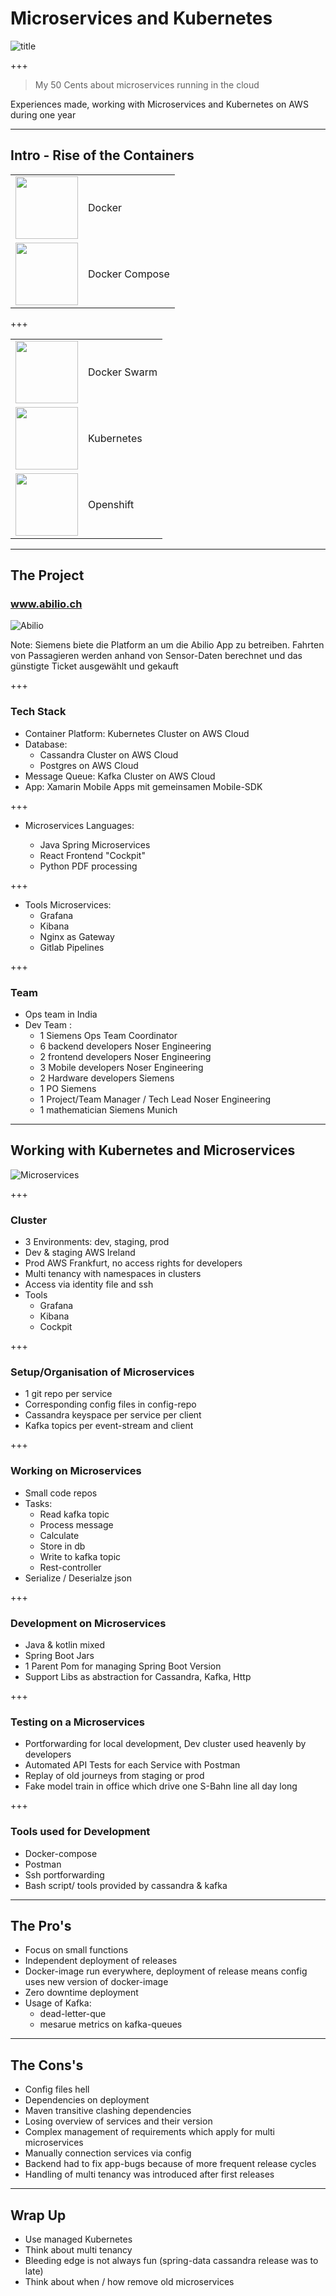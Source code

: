 # Microservices and Kubernetes

![title](assets/image/container.png)

+++
> My 50 Cents about microservices running in the cloud

Experiences made, working with Microservices and Kubernetes on AWS during one year

---

## Intro - Rise of the Containers

<table>
<tr>
  <td><img src="assets/image/docker.png" width="100px"></td>
    <td>Docker</td>
</tr>

<tr>
  <td><img src="assets/image/compose.jpg" width="100px"></td>
    <td>Docker Compose</td>
</tr>
</table>

+++

<table>
<tr>
  <td><img src="assets/image/swarm.png" width="100px"></td>
    <td>Docker Swarm</td>
</tr>
<tr>
  <td><img src="assets/image/kubernetes.png" width="100px"></td>
    <td>Kubernetes</td>
</tr>
<tr>
  <td><img src="assets/image/openshift.png" width="100px"> </td>
    <td>Openshift</td>
</tr>
</table>

---

## The Project

### www.abilio.ch

![Abilio](assets/image/abilio.png)

Note:
Siemens biete die Platform an um die Abilio App zu betreiben.
Fahrten von Passagieren werden anhand von Sensor-Daten berechnet und das günstigte Ticket ausgewählt und gekauft

+++

### Tech Stack

- Container Platform: Kubernetes Cluster on AWS Cloud
- Database:
  - Cassandra Cluster on AWS Cloud
  - Postgres on AWS Cloud
- Message Queue: Kafka Cluster on AWS Cloud
- App: Xamarin Mobile Apps mit gemeinsamen Mobile-SDK

+++

- Microservices Languages:

  - Java Spring Microservices
  - React Frontend "Cockpit"
  - Python PDF processing

+++

- Tools Microservices:
  - Grafana
  - Kibana
  - Nginx as Gateway
  - Gitlab Pipelines
  
+++
### Team

- Ops team in India
- Dev Team :
  - 1 Siemens Ops Team Coordinator
  - 6 backend developers Noser Engineering
  - 2 frontend developers Noser Engineering
  - 3 Mobile developers Noser Engineering
  - 2 Hardware developers Siemens
  - 1 PO Siemens
  - 1 Project/Team Manager / Tech Lead Noser Engineering
  - 1 mathematician Siemens Munich

---

## Working with Kubernetes and Microservices

![Microservices](assets/image/microservices.jpg)

+++

### Cluster

- 3 Environments: dev, staging, prod
- Dev & staging AWS Ireland
- Prod AWS Frankfurt, no access rights for developers
- Multi tenancy with namespaces in clusters
- Access via identity file and ssh
- Tools
  - Grafana
  - Kibana
  - Cockpit

+++

### Setup/Organisation of Microservices

- 1 git repo per service
- Corresponding config files in config-repo
- Cassandra keyspace per service per client
- Kafka topics per event-stream and client

+++

### Working on Microservices

- Small code repos
- Tasks:
  - Read kafka topic
  - Process message
  - Calculate
  - Store in db
  - Write to kafka topic
  - Rest-controller
- Serialize / Deserialze json

+++

### Development on Microservices

- Java & kotlin mixed
- Spring Boot Jars
- 1 Parent Pom for managing Spring Boot Version
- Support Libs as abstraction for Cassandra, Kafka, Http

+++

### Testing on a Microservices

- Portforwarding for local development, Dev cluster used heavenly by developers
- Automated API Tests for each Service with Postman
- Replay of old journeys from staging or prod
- Fake model train in office which drive one S-Bahn line all day long

+++

### Tools used for Development

- Docker-compose
- Postman
- Ssh portforwarding
- Bash script/ tools provided by cassandra & kafka

---

## The Pro's

- Focus on small functions
- Independent deployment of releases
- Docker-image run everywhere, deployment of release means config uses new version of docker-image
- Zero downtime deployment
- Usage of Kafka:
  - dead-letter-que
  - mesarue metrics on kafka-queues

---

## The Cons's

- Config files hell
- Dependencies on deployment
- Maven transitive clashing dependencies
- Losing overview of services and their version
- Complex management of requirements which apply for multi microservices
- Manually connection services via config
- Backend had to fix app-bugs because of more frequent release cycles
- Handling of multi tenancy was introduced after first releases

---

## Wrap Up

- Use managed Kubernetes
- Think about multi tenancy
- Bleeding edge is not always fun (spring-data cassandra release was to late)
- Think about when / how remove old microservices

